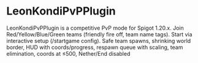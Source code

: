 # LeonKondiPvPPlugin
LeonKondiPvPPlugin is a competitive PvP mode for Spigot 1.20.x. Join Red/Yellow/Blue/Green teams (friendly fire off, team name tags). Start via interactive setup (/startgame config). Safe team spawns, shrinking world border, HUD with coords/progress, respawn queue with scaling, team elimination, coords at ≤500, Nether/End disabled
